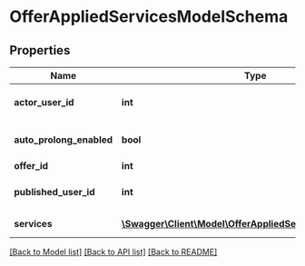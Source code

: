 # OfferAppliedServicesModelSchema

## Properties
Name | Type | Description | Notes
------------ | ------------- | ------------- | -------------
**actor_user_id** | **int** | Инициатор подключения услуги | 
**auto_prolong_enabled** | **bool** | Автоматическая пролонгация услуги | 
**offer_id** | **int** | Id объявления | 
**published_user_id** | **int** | Пользователь оплативший услугу | 
**services** | [**\Swagger\Client\Model\OfferAppliedServiceModelSchema[]**](OfferAppliedServiceModelSchema.md) | Подключенные услуги | 

[[Back to Model list]](../README.md#documentation-for-models) [[Back to API list]](../README.md#documentation-for-api-endpoints) [[Back to README]](../README.md)


